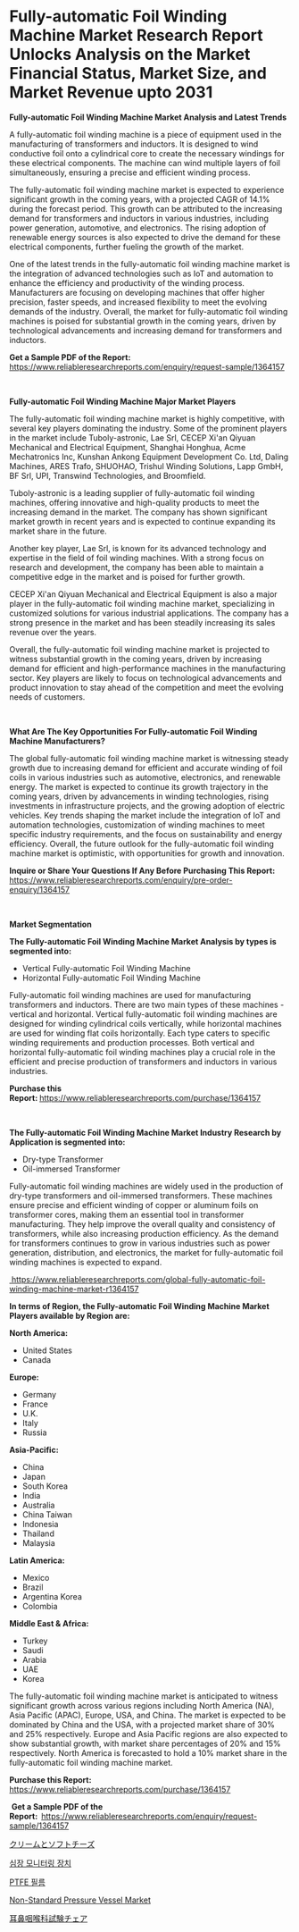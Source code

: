 <p><h1>Fully-automatic Foil Winding Machine Market Research Report Unlocks Analysis on the Market Financial Status, Market Size, and Market Revenue upto 2031</h1></p><p><strong>Fully-automatic Foil Winding Machine Market Analysis and Latest Trends</strong></p>
<p><p>A fully-automatic foil winding machine is a piece of equipment used in the manufacturing of transformers and inductors. It is designed to wind conductive foil onto a cylindrical core to create the necessary windings for these electrical components. The machine can wind multiple layers of foil simultaneously, ensuring a precise and efficient winding process.</p><p>The fully-automatic foil winding machine market is expected to experience significant growth in the coming years, with a projected CAGR of 14.1% during the forecast period. This growth can be attributed to the increasing demand for transformers and inductors in various industries, including power generation, automotive, and electronics. The rising adoption of renewable energy sources is also expected to drive the demand for these electrical components, further fueling the growth of the market.</p><p>One of the latest trends in the fully-automatic foil winding machine market is the integration of advanced technologies such as IoT and automation to enhance the efficiency and productivity of the winding process. Manufacturers are focusing on developing machines that offer higher precision, faster speeds, and increased flexibility to meet the evolving demands of the industry. Overall, the market for fully-automatic foil winding machines is poised for substantial growth in the coming years, driven by technological advancements and increasing demand for transformers and inductors.</p></p>
<p><strong>Get a Sample PDF of the Report:&nbsp;</strong> <a href="https://www.reliableresearchreports.com/enquiry/request-sample/1364157">https://www.reliableresearchreports.com/enquiry/request-sample/1364157</a></p>
<p>&nbsp;</p>
<p><strong>Fully-automatic Foil Winding Machine Major Market Players</strong></p>
<p><p>The fully-automatic foil winding machine market is highly competitive, with several key players dominating the industry. Some of the prominent players in the market include Tuboly-astronic, Lae Srl, CECEP Xi'an Qiyuan Mechanical and Electrical Equipment, Shanghai Honghua, Acme Mechatronics Inc, Kunshan Ankong Equipment Development Co. Ltd, Daling Machines, ARES Trafo, SHUOHAO, Trishul Winding Solutions, Lapp GmbH, BF Srl, UPI, Transwind Technologies, and Broomfield.</p><p>Tuboly-astronic is a leading supplier of fully-automatic foil winding machines, offering innovative and high-quality products to meet the increasing demand in the market. The company has shown significant market growth in recent years and is expected to continue expanding its market share in the future.</p><p>Another key player, Lae Srl, is known for its advanced technology and expertise in the field of foil winding machines. With a strong focus on research and development, the company has been able to maintain a competitive edge in the market and is poised for further growth.</p><p>CECEP Xi'an Qiyuan Mechanical and Electrical Equipment is also a major player in the fully-automatic foil winding machine market, specializing in customized solutions for various industrial applications. The company has a strong presence in the market and has been steadily increasing its sales revenue over the years.</p><p>Overall, the fully-automatic foil winding machine market is projected to witness substantial growth in the coming years, driven by increasing demand for efficient and high-performance machines in the manufacturing sector. Key players are likely to focus on technological advancements and product innovation to stay ahead of the competition and meet the evolving needs of customers.</p></p>
<p>&nbsp;</p>
<p><strong>What Are The Key Opportunities For Fully-automatic Foil Winding Machine Manufacturers?</strong></p>
<p><p>The global fully-automatic foil winding machine market is witnessing steady growth due to increasing demand for efficient and accurate winding of foil coils in various industries such as automotive, electronics, and renewable energy. The market is expected to continue its growth trajectory in the coming years, driven by advancements in winding technologies, rising investments in infrastructure projects, and the growing adoption of electric vehicles. Key trends shaping the market include the integration of IoT and automation technologies, customization of winding machines to meet specific industry requirements, and the focus on sustainability and energy efficiency. Overall, the future outlook for the fully-automatic foil winding machine market is optimistic, with opportunities for growth and innovation.</p></p>
<p><strong>Inquire or Share Your Questions If Any Before Purchasing This Report:</strong> <a href="https://www.reliableresearchreports.com/enquiry/pre-order-enquiry/1364157">https://www.reliableresearchreports.com/enquiry/pre-order-enquiry/1364157</a></p>
<p>&nbsp;</p>
<p><strong>Market Segmentation</strong></p>
<p><strong>The Fully-automatic Foil Winding Machine Market Analysis by types is segmented into:</strong></p>
<p><ul><li>Vertical Fully-automatic Foil Winding Machine</li><li>Horizontal Fully-automatic Foil Winding Machine</li></ul></p>
<p><p>Fully-automatic foil winding machines are used for manufacturing transformers and inductors. There are two main types of these machines - vertical and horizontal. Vertical fully-automatic foil winding machines are designed for winding cylindrical coils vertically, while horizontal machines are used for winding flat coils horizontally. Each type caters to specific winding requirements and production processes. Both vertical and horizontal fully-automatic foil winding machines play a crucial role in the efficient and precise production of transformers and inductors in various industries.</p></p>
<p><strong>Purchase this Report:&nbsp;</strong><a href="https://www.reliableresearchreports.com/purchase/1364157">https://www.reliableresearchreports.com/purchase/1364157</a></p>
<p>&nbsp;</p>
<p><strong>The Fully-automatic Foil Winding Machine Market Industry Research by Application is segmented into:</strong></p>
<p><ul><li>Dry-type Transformer</li><li>Oil-immersed Transformer</li></ul></p>
<p><p>Fully-automatic foil winding machines are widely used in the production of dry-type transformers and oil-immersed transformers. These machines ensure precise and efficient winding of copper or aluminum foils on transformer cores, making them an essential tool in transformer manufacturing. They help improve the overall quality and consistency of transformers, while also increasing production efficiency. As the demand for transformers continues to grow in various industries such as power generation, distribution, and electronics, the market for fully-automatic foil winding machines is expected to expand.</p></p>
<p><a href="https://www.reliableresearchreports.com/global-fully-automatic-foil-winding-machine-market-r1364157">&nbsp;https://www.reliableresearchreports.com/global-fully-automatic-foil-winding-machine-market-r1364157</a></p>
<p><strong>In terms of Region, the Fully-automatic Foil Winding Machine Market Players available by Region are:</strong></p>
<p>
    <p> <strong> North America: </strong>
        <ul>
            <li>United States</li>
            <li>Canada</li>
        </ul>
        </p> 
    <p> <strong> Europe: </strong>
        <ul>
            <li>Germany</li>
            <li>France</li>
            <li>U.K.</li>
            <li>Italy</li>
            <li>Russia</li>
        </ul>
        </p> 
    <p> <strong> Asia-Pacific: </strong>
        <ul>
            <li>China</li>
            <li>Japan</li>
            <li>South Korea</li>
            <li>India</li>
            <li>Australia</li>
            <li>China Taiwan</li>
            <li>Indonesia</li>
            <li>Thailand</li>
            <li>Malaysia</li>
        </ul>
        </p> 
    <p> <strong> Latin America: </strong>
        <ul>
            <li>Mexico</li>
            <li>Brazil</li>
            <li>Argentina Korea</li>
            <li>Colombia</li>
        </ul>
        </p> 
    <p> <strong> Middle East & Africa: </strong>
        <ul>
            <li>Turkey</li>
            <li>Saudi</li>
            <li>Arabia</li>
            <li>UAE</li>
            <li>Korea</li>
        </ul>
    </p>
    </p>
<p><p>The fully-automatic foil winding machine market is anticipated to witness significant growth across various regions including North America (NA), Asia Pacific (APAC), Europe, USA, and China. The market is expected to be dominated by China and the USA, with a projected market share of 30% and 25% respectively. Europe and Asia Pacific regions are also expected to show substantial growth, with market share percentages of 20% and 15% respectively. North America is forecasted to hold a 10% market share in the fully-automatic foil winding machine market.</p></p>
<p><strong>Purchase this Report: </strong><a href="https://www.reliableresearchreports.com/purchase/1364157">https://www.reliableresearchreports.com/purchase/1364157</a></p>
<p>&nbsp;<strong>Get a Sample PDF of the Report:&nbsp;&nbsp;</strong><a href="https://www.reliableresearchreports.com/enquiry/request-sample/1364157">https://www.reliableresearchreports.com/enquiry/request-sample/1364157</a></p>
<p><strong></strong></p>
<p><p><a href="https://medium.com/@jerrycurtis23/%E3%82%AF%E3%83%AA%E3%83%BC%E3%83%A0%E3%81%A8%E3%82%BD%E3%83%95%E3%83%88%E3%83%81%E3%83%BC%E3%82%BA%E3%81%AE%E5%B8%82%E5%A0%B4-%E5%B8%82%E5%A0%B4%E3%82%B7%E3%82%A7%E3%82%A2-%E5%B8%82%E5%A0%B4%E5%8B%95%E5%90%91-%E5%B0%86%E6%9D%A5%E3%81%AE%E6%88%90%E9%95%B7%E3%81%AE%E6%8E%A2%E7%B4%A2-356206a751df">クリームとソフトチーズ</a></p><p><a href="https://medium.com/@christianlarkinus/%EC%8B%AC%EC%9E%A5-%EB%AA%A8%EB%8B%88%ED%84%B0%EB%A7%81-%EC%9E%A5%EC%B9%98-%EC%8B%9C%EC%9E%A5-%EC%A1%B0%EC%82%AC-%EB%B3%B4%EA%B3%A0%EC%84%9C-%EA%B7%B8-%EC%97%AD%EC%82%AC-%EB%B0%8F-2024%EB%85%84%EB%B6%80%ED%84%B0-2031%EB%85%84%EA%B9%8C%EC%A7%80%EC%9D%98-%EC%A0%84%EB%A7%9D-6dd18619aa31">심장 모니터링 장치</a></p><p><a href="https://medium.com/@kirstenhintz/ptfe-films-%EC%8B%9C%EC%9E%A5-%EC%A0%84%EB%A7%9D-%EC%82%B0%EC%97%85-%EA%B0%9C%EC%9A%94-%EB%B0%8F-%EC%98%88%EC%B8%A1-2024%EB%85%84%EB%B6%80%ED%84%B0-2031%EB%85%84%EA%B9%8C%EC%A7%80-6b7522801f34">PTFE 필름</a></p><p><a href="https://github.com/CliffMedina6/Market-Research-Report-List-4/blob/main/non-standard-pressure-vessel-market.md">Non-Standard Pressure Vessel Market</a></p><p><a href="https://medium.com/@josuehezog2023/ent-%E6%A4%9C%E6%9F%BB%E7%94%A8%E3%81%AE%E6%A4%85%E5%AD%90%E3%81%AE%E5%B8%82%E5%A0%B4%E8%A6%8F%E6%A8%A1%E3%81%A8%E5%B8%82%E5%A0%B4%E5%8B%95%E5%90%91-2024%E5%B9%B4%E3%81%8B%E3%82%892031%E5%B9%B4%E3%81%BE%E3%81%A7%E3%81%AE%E5%AE%8C%E5%85%A8%E3%81%AA%E6%A5%AD%E7%95%8C%E6%A6%82%E8%A6%81-7415c911c6f0">耳鼻咽喉科試験チェア</a></p></p>